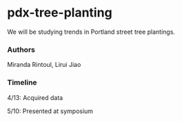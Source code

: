 # pdx-tree-planting

We will be studying trends in Portland street tree plantings.

### Authors

Miranda Rintoul, Lirui Jiao

### Timeline

4/13: Acquired data

5/10: Presented at symposium